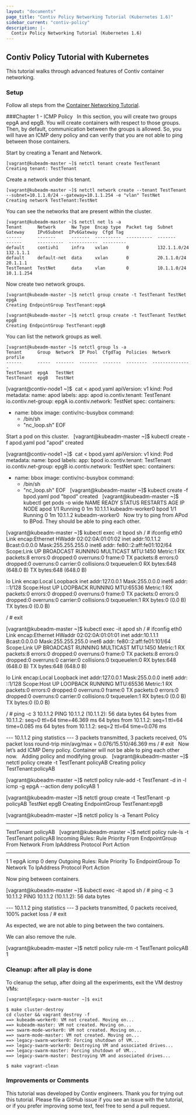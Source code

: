 ```yaml
---
layout: "documents"
page_title: "Contiv Policy Networking Tutorial (Kubernetes 1.6)"
sidebar_current: "contiv-policy"
description: |-
  Contiv Policy Networking Tutorial (Kubernetes 1.6)
---
```


## Contiv Policy Tutorial with Kubernetes

This tutorial walks through advanced features of Contiv container networking.

### Setup
Follow all steps from the [Container Networking Tutorial](/documents/tutorials/networking-kubernetes-16.html).

###Chapter 1 - ICMP Policy
 
In this section, you will create two groups epgA and epgB. You will create containers with respect to those groups. Then, by default, communication between the groups is allowed. So, you will have an ICMP deny policy and can verify that you are not able to ping between those containers.

Start by creating a Tenant and Network.

```
[vagrant@kubeadm-master ~]$ netctl tenant create TestTenant
Creating tenant: TestTenant 
```
Create a network under this tenant.

```
[vagrant@kubeadm-master ~]$ netctl network create --tenant TestTenant --subnet=10.1.1.0/24 --gateway=10.1.1.254 -e "vlan" TestNet
Creating network TestTenant:TestNet
```
You can see the networks that are present within the cluster.

```
[vagrant@kubeadm-master ~]$ netctl net ls -a
Tenant      Network      Nw Type  Encap type  Packet tag  Subnet        Gateway     IPv6Subnet  IPv6Gateway  Cfgd Tag
------      -------      -------  ----------  ----------  -------       ------      ----------  -----------  ---------
default     contivh1     infra    vxlan       0           132.1.1.0/24  132.1.1.1
default     default-net  data     vxlan       0           20.1.1.0/24   20.1.1.1
TestTenant  TestNet      data     vlan        0           10.1.1.0/24   10.1.1.254
```
Now create two network groups.

```
[vagrant@kubeadm-master ~]$ netctl group create -t TestTenant TestNet epgA
Creating EndpointGroup TestTenant:epgA 

[vagrant@kubeadm-master ~]$ netctl group create -t TestTenant TestNet epgB
Creating EndpointGroup TestTenant:epgB 
```
You can list the network groups as well.

```
[vagrant@kubeadm-master ~]$ netctl group ls -a
Tenant      Group  Network  IP Pool  CfgdTag  Policies  Network profile
------      -----  -------  -------  -------  --------  ---------------
TestTenant  epgA   TestNet
TestTenant  epgB   TestNet
```

[vagrant@contiv-node1 ~]$ 
cat <<EOF > apod.yaml
apiVersion: v1
kind: Pod
metadata:
  name: apod
  labels:
    app: apod
    io.contiv.tenant: TestTenant
    io.contiv.net-group: epgA
    io.contiv.network: TestNet
spec:
  containers:
  - name: bbox
    image: contiv/nc-busybox
    command:
      - /bin/sh
      - "nc_loop.sh"
EOF

Start a pod on this cluster.
 
[vagrant@kubeadm-master ~]$ kubectl create -f apod.yaml
pod "apod" created

[vagrant@contiv-node1 ~]$ 
cat <<EOF > bpod.yaml
apiVersion: v1
kind: Pod
metadata:
  name: bpod
  labels:
    app: bpod
    io.contiv.tenant: TestTenant
    io.contiv.net-group: epgB
    io.contiv.network: TestNet
spec:
  containers:
  - name: bbox
    image: contiv/nc-busybox
    command:
      - /bin/sh
      - "nc_loop.sh"
EOF
 
[vagrant@kubeadm-master ~]$ kubectl create -f bpod.yaml
pod "bpod" created
 
[vagrant@kubeadm-master ~]$ kubectl get pods -o wide
NAME      READY     STATUS    RESTARTS   AGE       IP         NODE
apod      1/1       Running   0          1m        10.1.1.1   kubeadm-worker0
bpod      1/1       Running   0          1m        10.1.1.2   kubeadm-worker0
 
Now try to ping from APod to BPod. They should be able to ping each other.

[vagrant@kubeadm-master ~]$ kubectl exec -it bpod sh
/ # ifconfig
eth0      Link encap:Ethernet  HWaddr 02:02:0A:01:01:02
          inet addr:10.1.1.2  Bcast:0.0.0.0  Mask:255.255.255.0
          inet6 addr: fe80::2:aff:fe01:102/64 Scope:Link
          UP BROADCAST RUNNING MULTICAST  MTU:1450  Metric:1
          RX packets:8 errors:0 dropped:0 overruns:0 frame:0
          TX packets:8 errors:0 dropped:0 overruns:0 carrier:0
          collisions:0 txqueuelen:0
          RX bytes:648 (648.0 B)  TX bytes:648 (648.0 B)

lo        Link encap:Local Loopback
          inet addr:127.0.0.1  Mask:255.0.0.0
          inet6 addr: ::1/128 Scope:Host
          UP LOOPBACK RUNNING  MTU:65536  Metric:1
          RX packets:0 errors:0 dropped:0 overruns:0 frame:0
          TX packets:0 errors:0 dropped:0 overruns:0 carrier:0
          collisions:0 txqueuelen:1
          RX bytes:0 (0.0 B)  TX bytes:0 (0.0 B)

/ # exit

[vagrant@kubeadm-master ~]$ kubectl exec -it apod sh
/ # ifconfig
eth0      Link encap:Ethernet  HWaddr 02:02:0A:01:01:01
          inet addr:10.1.1.1  Bcast:0.0.0.0  Mask:255.255.255.0
          inet6 addr: fe80::2:aff:fe01:101/64 Scope:Link
          UP BROADCAST RUNNING MULTICAST  MTU:1450  Metric:1
          RX packets:8 errors:0 dropped:0 overruns:0 frame:0
          TX packets:8 errors:0 dropped:0 overruns:0 carrier:0
          collisions:0 txqueuelen:0
          RX bytes:648 (648.0 B)  TX bytes:648 (648.0 B)

lo        Link encap:Local Loopback
          inet addr:127.0.0.1  Mask:255.0.0.0
          inet6 addr: ::1/128 Scope:Host
          UP LOOPBACK RUNNING  MTU:65536  Metric:1
          RX packets:0 errors:0 dropped:0 overruns:0 frame:0
          TX packets:0 errors:0 dropped:0 overruns:0 carrier:0
          collisions:0 txqueuelen:1
          RX bytes:0 (0.0 B)  TX bytes:0 (0.0 B)

/ # ping -c 3 10.1.1.2
PING 10.1.1.2 (10.1.1.2): 56 data bytes
64 bytes from 10.1.1.2: seq=0 ttl=64 time=46.369 ms
64 bytes from 10.1.1.2: seq=1 ttl=64 time=0.085 ms
64 bytes from 10.1.1.2: seq=2 ttl=64 time=0.076 ms

--- 10.1.1.2 ping statistics ---
3 packets transmitted, 3 packets received, 0% packet loss
round-trip min/avg/max = 0.076/15.510/46.369 ms
/ # exit
 
Now let’s add ICMP Deny policy. Container will not be able to ping each other now.
 
Adding policy and modifying group.
 
[vagrant@kubeadm-master ~]$ netctl policy create -t TestTenant policyAB
Creating policy TestTenant:policyAB 

[vagrant@kubeadm-master ~]$ netctl policy rule-add -t TestTenant -d in -l icmp -g epgA --action deny policyAB 1

[vagrant@kubeadm-master ~]$ netctl group create -t TestTenant -p policyAB TestNet epgB
Creating EndpointGroup TestTenant:epgB 

[vagrant@kubeadm-master ~]$ netctl policy ls -a
Tenant      Policy
------      ------
TestTenant  policyAB
 
[vagrant@kubeadm-master ~]$ netctl policy rule-ls -t TestTenant policyAB
Incoming Rules:
Rule  Priority  From EndpointGroup  From Network  From IpAddress  Protocol  Port  Action
----  --------  ------------------  ------------  ---------       --------  ----  ------
1     1         epgA                                              icmp      0     deny
Outgoing Rules:
Rule  Priority  To EndpointGroup  To Network  To IpAddress  Protocol  Port  Action

Now ping between containers.

[vagrant@kubeadm-master ~]$ kubectl exec -it apod sh
/ # ping -c 3 10.1.1.2
PING 10.1.1.2 (10.1.1.2): 56 data bytes

--- 10.1.1.2 ping statistics ---
3 packets transmitted, 0 packets received, 100% packet loss
/ # exit

As expected, we are not able to ping between the two containers. 

We can also remove the rule.

[vagrant@kubeadm-master ~]$ netctl policy rule-rm -t TestTenant policyAB 1



### Cleanup: **after all play is done**
To cleanup the setup, after doing all the experiments, exit the VM destroy VMs:

```
[vagrant@legacy-swarm-master ~]$ exit

$ make cluster-destroy
cd cluster && vagrant destroy -f
==> kubeadm-worker0: VM not created. Moving on...
==> kubeadm-master: VM not created. Moving on...
==> swarm-mode-worker0: VM not created. Moving on...
==> swarm-mode-master: VM not created. Moving on...
==> legacy-swarm-worker0: Forcing shutdown of VM...
==> legacy-swarm-worker0: Destroying VM and associated drives...
==> legacy-swarm-master: Forcing shutdown of VM...
==> legacy-swarm-master: Destroying VM and associated drives...

$ make vagrant-clean

```

### Improvements or Comments
This tutorial was developed by Contiv engineers. Thank you for trying out this tutorial.
Please file a GitHub issue if you see an issue with the tutorial, or if you prefer
improving some text, feel free to send a pull request.
